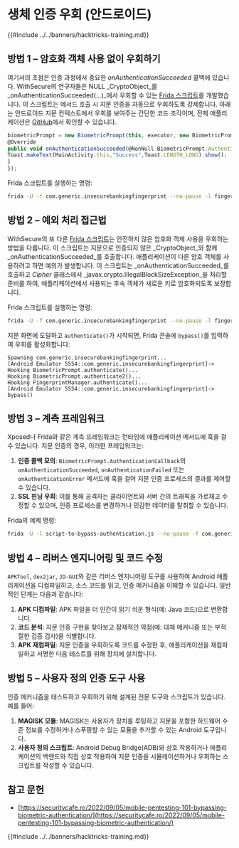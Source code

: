 # 생체 인증 우회 (안드로이드)

{{#include ../../banners/hacktricks-training.md}}

## **방법 1 – 암호화 객체 사용 없이 우회하기**

여기서의 초점은 인증 과정에서 중요한 _onAuthenticationSucceeded_ 콜백에 있습니다. WithSecure의 연구자들은 NULL _CryptoObject_를 _onAuthenticationSucceeded(...)_에서 우회할 수 있는 [Frida 스크립트](https://github.com/WithSecureLABS/android-keystore-audit/blob/master/frida-scripts/fingerprint-bypass.js)를 개발했습니다. 이 스크립트는 메서드 호출 시 지문 인증을 자동으로 우회하도록 강제합니다. 아래는 안드로이드 지문 컨텍스트에서 우회를 보여주는 간단한 코드 조각이며, 전체 애플리케이션은 [GitHub](https://github.com/St3v3nsS/InsecureBanking)에서 확인할 수 있습니다.
```javascript
biometricPrompt = new BiometricPrompt(this, executor, new BiometricPrompt.AuthenticationCallback() {
@Override
public void onAuthenticationSucceeded(@NonNull BiometricPrompt.AuthenticationResult result) {
Toast.makeText(MainActivity.this,"Success",Toast.LENGTH_LONG).show();
}
});
```
Frida 스크립트를 실행하는 명령:
```bash
frida -U -f com.generic.insecurebankingfingerprint --no-pause -l fingerprint-bypass.js
```
## **방법 2 – 예외 처리 접근법**

WithSecure의 또 다른 [Frida 스크립트](https://github.com/WithSecureLABS/android-keystore-audit/blob/master/frida-scripts/fingerprint-bypass-via-exception-handling.js)는 안전하지 않은 암호화 객체 사용을 우회하는 방법을 다룹니다. 이 스크립트는 지문으로 인증되지 않은 _CryptoObject_와 함께 _onAuthenticationSucceeded_를 호출합니다. 애플리케이션이 다른 암호 객체를 사용하려고 하면 예외가 발생합니다. 이 스크립트는 _onAuthenticationSucceeded_를 호출하고 _Cipher_ 클래스에서 _javax.crypto.IllegalBlockSizeException_을 처리할 준비를 하여, 애플리케이션에서 사용되는 후속 객체가 새로운 키로 암호화되도록 보장합니다.

Frida 스크립트를 실행하는 명령:
```bash
frida -U -f com.generic.insecurebankingfingerprint --no-pause -l fingerprint-bypass-via-exception-handling.js
```
지문 화면에 도달하고 `authenticate()`가 시작되면, Frida 콘솔에 `bypass()`를 입력하여 우회를 활성화합니다:
```
Spawning com.generic.insecurebankingfingerprint...
[Android Emulator 5554::com.generic.insecurebankingfingerprint]-> Hooking BiometricPrompt.authenticate()...
Hooking BiometricPrompt.authenticate2()...
Hooking FingerprintManager.authenticate()...
[Android Emulator 5554::com.generic.insecurebankingfingerprint]-> bypass()
```
## **방법 3 – 계측 프레임워크**

Xposed나 Frida와 같은 계측 프레임워크는 런타임에 애플리케이션 메서드에 훅을 걸 수 있습니다. 지문 인증의 경우, 이러한 프레임워크는:

1. **인증 콜백 모의**: `BiometricPrompt.AuthenticationCallback`의 `onAuthenticationSucceeded`, `onAuthenticationFailed` 또는 `onAuthenticationError` 메서드에 훅을 걸어 지문 인증 프로세스의 결과를 제어할 수 있습니다.
2. **SSL 핀닝 우회**: 이를 통해 공격자는 클라이언트와 서버 간의 트래픽을 가로채고 수정할 수 있으며, 인증 프로세스를 변경하거나 민감한 데이터를 탈취할 수 있습니다.

Frida의 예제 명령:
```bash
frida -U -l script-to-bypass-authentication.js --no-pause -f com.generic.in
```
## **방법 4 – 리버스 엔지니어링 및 코드 수정**

`APKTool`, `dex2jar`, `JD-GUI`와 같은 리버스 엔지니어링 도구를 사용하여 Android 애플리케이션을 디컴파일하고, 소스 코드를 읽고, 인증 메커니즘을 이해할 수 있습니다. 일반적인 단계는 다음과 같습니다:

1. **APK 디컴파일**: APK 파일을 더 인간이 읽기 쉬운 형식(예: Java 코드)으로 변환합니다.
2. **코드 분석**: 지문 인증 구현을 찾아보고 잠재적인 약점(예: 대체 메커니즘 또는 부적절한 검증 검사)을 식별합니다.
3. **APK 재컴파일**: 지문 인증을 우회하도록 코드를 수정한 후, 애플리케이션을 재컴파일하고 서명한 다음 테스트를 위해 장치에 설치합니다.

## **방법 5 – 사용자 정의 인증 도구 사용**

인증 메커니즘을 테스트하고 우회하기 위해 설계된 전문 도구와 스크립트가 있습니다. 예를 들어:

1. **MAGISK 모듈**: MAGISK는 사용자가 장치를 루팅하고 지문을 포함한 하드웨어 수준 정보를 수정하거나 스푸핑할 수 있는 모듈을 추가할 수 있는 Android 도구입니다.
2. **사용자 정의 스크립트**: Android Debug Bridge(ADB)와 상호 작용하거나 애플리케이션의 백엔드와 직접 상호 작용하여 지문 인증을 시뮬레이션하거나 우회하는 스크립트를 작성할 수 있습니다.

## 참고 문헌

- [https://securitycafe.ro/2022/09/05/mobile-pentesting-101-bypassing-biometric-authentication/](https://securitycafe.ro/2022/09/05/mobile-pentesting-101-bypassing-biometric-authentication/)


{{#include ../../banners/hacktricks-training.md}}
